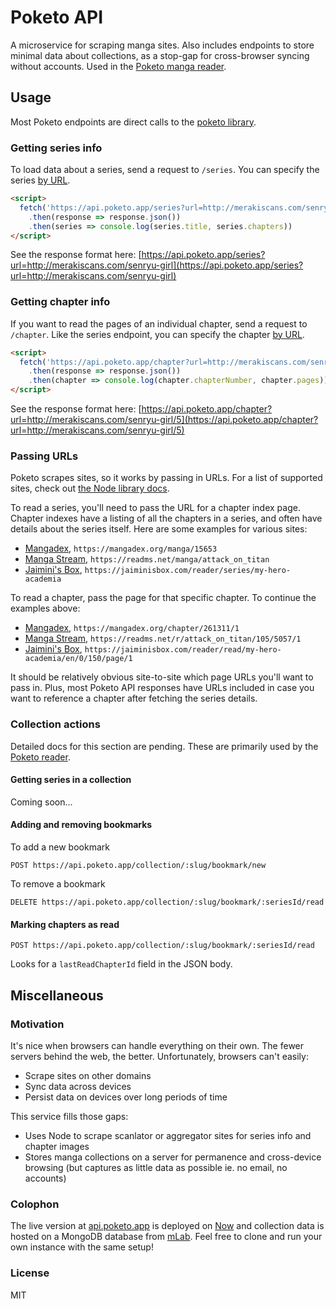 # Poketo API

A microservice for scraping manga sites. Also includes endpoints to store minimal data about collections, as a stop-gap for cross-browser syncing without accounts. Used in the [Poketo manga reader](https://poketo.app).

## Usage

Most Poketo endpoints are direct calls to the [poketo library](https://github.com/poketo/lib).

### Getting series info

To load data about a series, send a request to `/series`. You can specify the series [by URL](#passing-urls).

```html
<script>
  fetch('https://api.poketo.app/series?url=http://merakiscans.com/senryu-girl')
    .then(response => response.json())
    .then(series => console.log(series.title, series.chapters))
</script>
```

See the response format here: [https://api.poketo.app/series?url=http://merakiscans.com/senryu-girl](https://api.poketo.app/series?url=http://merakiscans.com/senryu-girl)

### Getting chapter info

If you want to read the pages of an individual chapter, send a request to `/chapter`. Like the series endpoint, you can specify the chapter [by URL](#passing-urls).

```html
<script>
  fetch('https://api.poketo.app/chapter?url=http://merakiscans.com/senryu-girl/5')
    .then(response => response.json())
    .then(chapter => console.log(chapter.chapterNumber, chapter.pages))
</script>
```

See the response format here: [https://api.poketo.app/chapter?url=http://merakiscans.com/senryu-girl/5](https://api.poketo.app/chapter?url=http://merakiscans.com/senryu-girl/5)

### Passing URLs

Poketo scrapes sites, so it works by passing in URLs. For a list of supported sites, check out [the Node library docs](https://github.com/poketo/node).

To read a series, you'll need to pass the URL for a chapter index page. Chapter indexes have a listing of all the chapters in a series, and often have details about the series itself. Here are some examples for various sites:

- [Mangadex](https://mangadex.org/manga/15653/dragon-ball-super), `https://mangadex.org/manga/15653`
- [Manga Stream](https://readms.net/manga/attack_on_titan), `https://readms.net/manga/attack_on_titan`
- [Jaimini's Box](https://jaiminisbox.com/reader/series/my-hero-academia), `https://jaiminisbox.com/reader/series/my-hero-academia`

To read a chapter, pass the page for that specific chapter. To continue the examples above:

- [Mangadex](https://mangadex.org/chapter/261311/1), `https://mangadex.org/chapter/261311/1`
- [Manga Stream](https://readms.net/r/attack_on_titan/105/5057/1), `https://readms.net/r/attack_on_titan/105/5057/1`
- [Jaimini's Box](https://jaiminisbox.com/reader/read/my-hero-academia/en/0/150/page/1), `https://jaiminisbox.com/reader/read/my-hero-academia/en/0/150/page/1`

It should be relatively obvious site-to-site which page URLs you'll want to pass in. Plus, most Poketo API responses have URLs included in case you want to reference a chapter after fetching the series details.

### Collection actions

Detailed docs for this section are pending. These are primarily used by the [Poketo reader](https://poketo.app).

#### Getting series in a collection

Coming soon...

#### Adding and removing bookmarks

To add a new bookmark

```
POST https://api.poketo.app/collection/:slug/bookmark/new
```

To remove a bookmark

```
DELETE https://api.poketo.app/collection/:slug/bookmark/:seriesId/read
```

#### Marking chapters as read

```
POST https://api.poketo.app/collection/:slug/bookmark/:seriesId/read
```

Looks for a `lastReadChapterId` field in the JSON body.

## Miscellaneous

### Motivation

It's nice when browsers can handle everything on their own. The fewer servers behind the web, the better. Unfortunately, browsers can't easily:

- Scrape sites on other domains
- Sync data across devices
- Persist data on devices over long periods of time

This service fills those gaps:

- Uses Node to scrape scanlator or aggregator sites for series info and chapter images
- Stores manga collections on a server for permanence and cross-device browsing (but captures as little data as possible ie. no email, no accounts)

### Colophon

The live version at [api.poketo.app](https://api.poketo.app) is deployed on [Now](https://now.sh) and collection data is hosted on a MongoDB database from [mLab](https://mlab.com). Feel free to clone and run your own instance with the same setup!

### License

MIT
